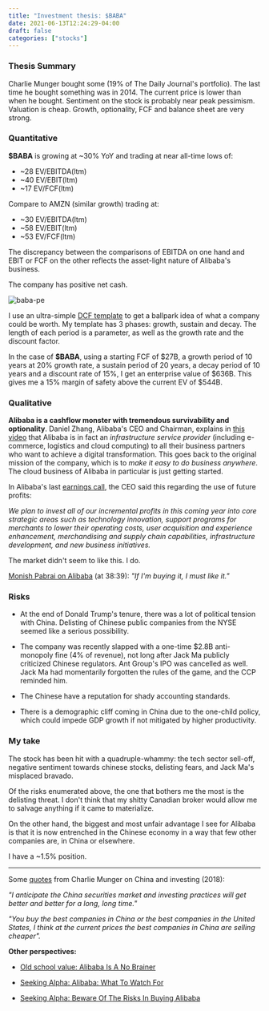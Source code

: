 ```yaml
---
title: "Investment thesis: $BABA"
date: 2021-06-13T12:24:29-04:00
draft: false
categories: ["stocks"]
---
```


### Thesis Summary

Charlie Munger bought some (19% of The Daily Journal's portfolio). The last time he bought something was in 2014. The current price is lower than when he bought. Sentiment on the stock is probably near peak pessimism. Valuation is cheap. Growth, optionality, FCF and balance sheet are very strong.

### Quantitative

**$BABA** is growing at ~30% YoY and trading at near all-time lows of:

- ~28 EV/EBITDA(ltm)
- ~40 EV/EBIT(ltm) 
- ~17 EV/FCF(ltm)

Compare to AMZN (similar growth) trading at:

- ~30 EV/EBITDA(ltm)
- ~58 EV/EBIT(ltm)
- ~53 EV/FCF(ltm)

The discrepancy between the comparisons of EBITDA on one hand and EBIT or FCF on the other reflects the asset-light nature of Alibaba's business. 

The company has positive net cash.

![baba-pe](/images/baba_pe.png)

I use an ultra-simple [DCF template](https://drive.google.com/file/d/18KAj4J1ndalSJ8_fb1SqX7LTxa2rauv4/view?usp=sharing) to get a ballpark idea of what a company could be worth. My template has 3 phases: growth, sustain and decay. The length of each period is a parameter, as well as the growth rate and the discount factor.

In the case of **$BABA**, using a starting FCF of $27B, a growth period of 10 years at 20% growth rate, a sustain period of 20 years, a decay period of 10 years and a discount rate of 15%, I get an enterprise value of $636B. This gives me a 15% margin of safety above the current EV of $544B.

### Qualitative

**Alibaba is a cashflow monster with tremendous survivability and optionality**. Daniel Zhang, Alibaba's CEO and Chairman, explains in [this video](https://www.youtube.com/watch?v=IGabqBY0qmo&t=638s) that Alibaba is in fact an _infrastructure service provider_ (including e-commerce, logistics and cloud computing) to all their business partners who want to achieve a digital transformation. This goes back to the original mission of the company, which is to _make it easy to do business anywhere_. The cloud business of Alibaba in particular is just getting started.

In Alibaba's last [earnings call](https://seekingalpha.com/article/4434615-beware-of-the-risks-in-buying-alibaba), the CEO said this regarding the use of future profits:

_We plan to invest all of our incremental profits in this coming year into core strategic areas such as technology innovation, support programs for merchants to lower their operating costs, user acquisition and experience enhancement, merchandising and supply chain capabilities, infrastructure development, and new business initiatives._

The market didn't seem to like this. I do.

[Monish Pabrai on Alibaba](https://www.youtube.com/watch?v=K4mggdrMHVo) (at 38:39): _"If I'm buying it, I must like it."_

### Risks

- At the end of Donald Trump's tenure, there was a lot of political tension with China. Delisting of Chinese public companies from the NYSE seemed like a serious possibility. 

- The company was recently slapped with a one-time $2.8B anti-monopoly fine (4% of revenue), not long after Jack Ma publicly criticized Chinese regulators. Ant Group's IPO was cancelled as well. Jack Ma had momentarily forgotten the rules of the game, and the CCP reminded him. 

- The Chinese have a reputation for shady accounting standards. 

- There is a demographic cliff coming in China due to the one-child policy, which could impede GDP growth if not mitigated by higher productivity. 

### My take

The stock has been hit with a quadruple-whammy: the tech sector sell-off, negative sentiment towards chinese stocks, delisting fears, and Jack Ma's misplaced bravado. 

Of the risks enumerated above, the one that bothers me the most is the delisting threat. I don't think that my shitty Canadian broker would allow me to salvage anything if it came to materialize. 

On the other hand, the biggest and most unfair advantage I see for Alibaba is that it is now entrenched in the Chinese economy in a way that few other companies are, in China or elsewhere. 

I have a ~1.5% position. 

---

Some [quotes](https://www.youtube.com/watch?v=mRXS7tByziI) from Charlie Munger on China and investing (2018):

_"I anticipate the China securities market and investing practices will get better and better for a long, long time."_

_"You buy the best companies in China or the best companies in the United States, I think at the current prices the best companies in China are selling cheaper"._

**Other perspectives:**

- [Old school value: Alibaba Is A No Brainer](https://www.oldschoolvalue.com/stock-analysis/alibaba-no-brainer/)

- [Seeking Alpha: Alibaba: What To Watch For](https://seekingalpha.com/article/4434693-why-i-think-baba-is-about-to-rally)

- [Seeking Alpha: Beware Of The Risks In Buying Alibaba](https://seekingalpha.com/article/4434615-beware-of-the-risks-in-buying-alibaba)